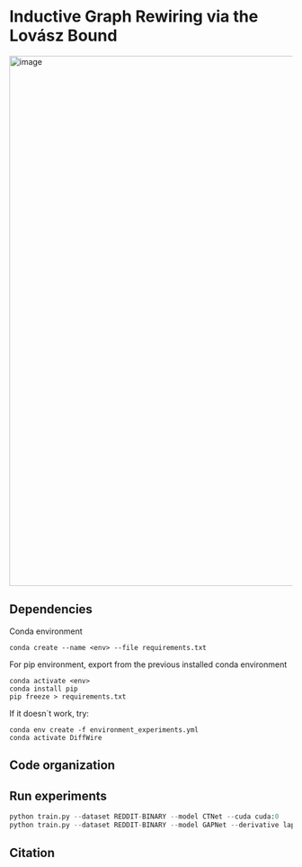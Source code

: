 # Inductive Graph Rewiring via the Lovász Bound
<img width="942" alt="image" src="https://user-images.githubusercontent.com/60975511/169371484-f31a1caa-0249-4c22-aba4-055cda206241.png">


## Dependencies

Conda environment
```
conda create --name <env> --file requirements.txt
```

For pip environment, export from the previous installed conda environment
```
conda activate <env>
conda install pip
pip freeze > requirements.txt
```
If it doesn´t work, try:
```
conda env create -f environment_experiments.yml
conda activate DiffWire
```
## Code organization


## Run experiments
```python
python train.py --dataset REDDIT-BINARY --model CTNet --cuda cuda:0
python train.py --dataset REDDIT-BINARY --model GAPNet --derivative laplacian --cuda cuda:0
```

## Citation

